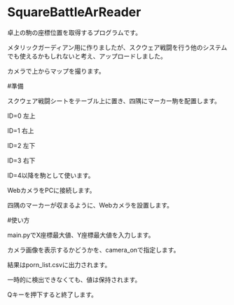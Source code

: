 # SquareBattleArReader
卓上の駒の座標位置を取得するプログラムです。

メタリックガーディアン用に作りましたが、スクウェア戦闘を行う他のシステムでも使えるかもしれないと考え、アップロードしました。

カメラで上からマップを撮ります。

#準備

スクウェア戦闘シートをテーブル上に置き、四隅にマーカー駒を配置します。

ID=0 左上

ID=1 右上

ID=2 左下

ID=3 右下

ID=4以降を駒として使います。

WebカメラをPCに接続します。

四隅のマーカーが収まるように、Webカメラを設置します。

#使い方

main.pyでX座標最大値、Y座標最大値を入力します。

カメラ画像を表示するかどうかを、camera_onで指定します。

結果はporn_list.csvに出力されます。

一時的に検出できなくても、値は保持されます。

Qキーを押下すると終了します。
